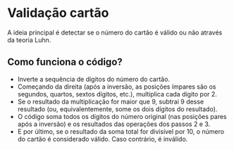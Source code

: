 # Validação cartão

A ideia principal é detectar se o número do cartão é válido ou não através da teoria Luhn.

## Como funciona o código?
 - Inverte a sequência de dígitos do número do cartão.
 - Começando da direita (após a inversão, as posições ímpares são os segundos, quartos, sextos dígitos, etc.), multiplica cada dígito por 2.
 - Se o resultado da multiplicação for maior que 9, subtrai 9 desse resultado (ou, equivalentemente, some os dois dígitos do resultado).
 - O código soma todos os dígitos do número original (nas posições pares após a inversão) e os resultados das operações dos passos 2 e 3.
 - E por último, se o resultado da soma total for divisível por 10, o número do cartão é considerado válido. Caso contrário, é inválido.
